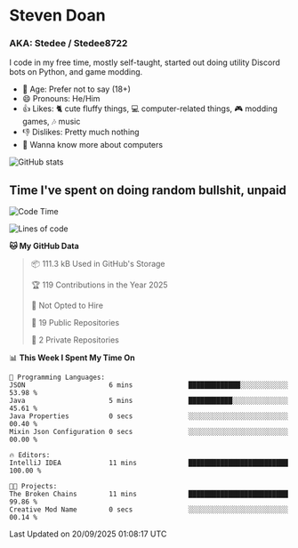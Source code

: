 # Steven Doan
### AKA: Stedee / Stedee8722
I code in my free time, mostly self-taught, started out doing utility Discord bots on Python, and game modding.

- 🤔 Age: Prefer not to say (18+)
- 😄 Pronouns: He/Him
- 👍 Likes: 🐈 cute fluffy things, 💻 computer-related things, 🎮 modding games, 🎶 music
- 👎 Dislikes: Pretty much nothing
- 🥹 Wanna know more about computers

![GitHub stats](https://github-readme-stats-iota-mocha-40.vercel.app/api?username=Stedee8722&show=prs_merged,prs_merged_percentage&show_icons=true&theme=transparent)

## Time I've spent on doing random bullshit, unpaid
<!--START_SECTION:Time I've spent on doing random bullshit, unpaid-->
![Code Time](http://img.shields.io/badge/Code%20Time-327%20hrs%2015%20mins-blue)

![Lines of code](https://img.shields.io/badge/From%20Hello%20World%20I%27ve%20Written-87.2%20thousand%20lines%20of%20code-blue)

**🐱 My GitHub Data** 

> 📦 111.3 kB Used in GitHub's Storage 
 > 
> 🏆 119 Contributions in the Year 2025
 > 
> 🚫 Not Opted to Hire
 > 
> 📜 19 Public Repositories 
 > 
> 🔑 2 Private Repositories 
 > 
📊 **This Week I Spent My Time On** 

```text
💬 Programming Languages: 
JSON                     6 mins              █████████████░░░░░░░░░░░░   53.98 % 
Java                     5 mins              ███████████░░░░░░░░░░░░░░   45.61 % 
Java Properties          0 secs              ░░░░░░░░░░░░░░░░░░░░░░░░░   00.40 % 
Mixin Json Configuration 0 secs              ░░░░░░░░░░░░░░░░░░░░░░░░░   00.00 % 

🔥 Editors: 
IntelliJ IDEA            11 mins             █████████████████████████   100.00 % 

🐱‍💻 Projects: 
The Broken Chains        11 mins             █████████████████████████   99.86 % 
Creative Mod Name        0 secs              ░░░░░░░░░░░░░░░░░░░░░░░░░   00.14 % 
```


 Last Updated on 20/09/2025 01:08:17 UTC
<!--END_SECTION:Time I've spent on doing random bullshit, unpaid-->

